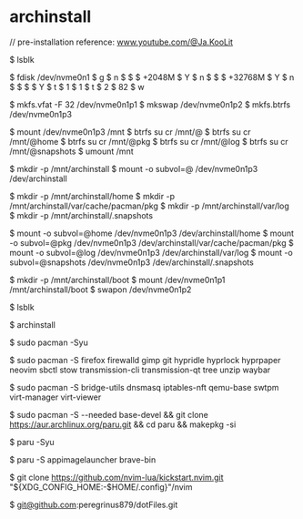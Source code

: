 # archinstall
// pre-installation reference: www.youtube.com/@Ja.KooLit

$ lsblk

$ fdisk /dev/nvme0n1
$ g
$ n
$  <default>
$  <default>
$  +2048M
$  Y
$ n
$  <default>
$  <default>
$  +32768M
$  Y
$ n
$  <default>
$  <default>
$  <default>
$  Y
$ t
$  1
$  1
$ t
$  2
$  82
$ w

$ mkfs.vfat -F 32 /dev/nvme0n1p1
$ mkswap /dev/nvme0n1p2
$ mkfs.btrfs /dev/nvme0n1p3

$ mount /dev/nvme0n1p3 /mnt
$ btrfs su cr /mnt/@
$ btrfs su cr /mnt/@home
$ btrfs su cr /mnt/@pkg
$ btrfs su cr /mnt/@log
$ btrfs su cr /mnt/@snapshots
$ umount /mnt

$ mkdir -p /mnt/archinstall
$ mount -o subvol=@ /dev/nvme0n1p3 /dev/archinstall

$ mkdir -p /mnt/archinstall/home
$ mkdir -p /mnt/archinstall/var/cache/pacman/pkg
$ mkdir -p /mnt/archinstall/var/log
$ mkdir -p /mnt/archinstall/.snapshots

$ mount -o subvol=@home /dev/nvme0n1p3 /dev/archinstall/home
$ mount -o subvol=@pkg /dev/nvme0n1p3 /dev/archinstall/var/cache/pacman/pkg
$ mount -o subvol=@log /dev/nvme0n1p3 /dev/archinstall/var/log
$ mount -o subvol=@snapshots /dev/nvme0n1p3 /dev/archinstall/.snapshots

$ mkdir -p /mnt/archinstall/boot
$ mount /dev/nvme0n1p1 /mnt/archinstall/boot
$ swapon /dev/nvme0n1p2

$ lsblk

$ archinstall

$ sudo pacman -Syu

$ sudo pacman -S firefox firewalld gimp git hypridle hyprlock hyprpaper neovim sbctl stow transmission-cli transmission-qt tree unzip waybar

$ sudo pacman -S bridge-utils dnsmasq iptables-nft qemu-base swtpm virt-manager virt-viewer

$ sudo pacman -S --needed base-devel && git clone https://aur.archlinux.org/paru.git && cd paru && makepkg -si

$ paru -Syu

$ paru -S appimagelauncher brave-bin

$ git clone https://github.com/nvim-lua/kickstart.nvim.git "${XDG_CONFIG_HOME:-$HOME/.config}"/nvim

$ git@github.com:peregrinus879/dotFiles.git
